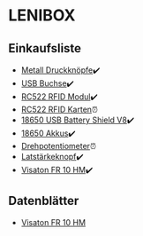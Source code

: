 # LENIBOX

## Einkaufsliste

* [Metall Druckknöpfe](https://www.ebay.de/itm/163190164725)✔️
* [USB Buchse](https://www.ebay.de/itm/252855078960)✔️
* [RC522 RFID Modul](https://www.ebay.de/itm/272387195008)✔️
* [RC522 RFID Karten](https://www.ebay.de/itm/273026026604)⏰
* [18650 USB Battery Shield V8](https://www.ebay.de/itm/273652614725)✔️
* [18650 Akkus](https://www.ebay.de/itm/112787034818)✔️
* [Drehpotentiometer](https://www.ebay.de/itm/153336494885)⏰
* [Latstärkeknopf](https://www.ebay.de/itm/333283346990)✔️
* [Visaton FR 10 HM](https://www.amazon.de/gp/product/B003A65O7U/)✔️

## Datenblätter

* [Visaton FR 10 HM](https://www.visaton.de/de/produkte/chassiszubehoer/breitband-systeme/fr-10-8-ohm)
